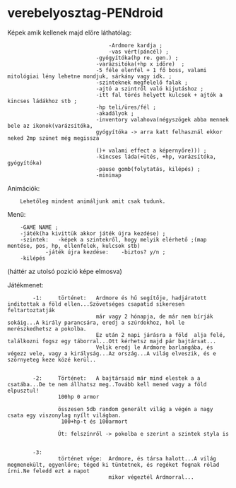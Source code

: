 # verebelyosztag-PENdroid

Képek amik kellenek majd előre láthatólag:	

							        -Ardmore kardja	;			
							        -vas vért(páncél) ;
								-gyógyítóka(hp re. gen.) ;
								-varázsitóka(+hp x időre)  ;
								-5 féle elenfél + 1 fő boss, valami mitológiai lény lehetne mondjuk, sárkány vagy idk. ;
								-szinteknek megfelelő falak ;
								-ajtó a szintről való kijutáshoz ;
								-itt fal törés helyett kulcsok + ajtók a kincses ládákhoz stb ;
								-hp teli/üres/fél ;
								-akadályok ;
								-inventory valahova(négyszögek abba mennek bele az ikonok(varázsítóka,
								gyógyítóka -> arra katt felhasznál ekkor neked 2mp szünet még megissza 
								
								()+ valami effect a képernyőre))) ;
								-kincses láda(+ütés, +hp, varázsítóka, gyógyítóka)
								-pause gomb(folytatás, kilépés) ;
								-minimap
								
Animációk:

		Lehetőleg mindent animáljunk amit csak tudunk.
			
Menű:	
	
		-GAME NAME ;
		-játék(ha kivittük akkor játék újra kezdése) ;
		-szintek:	-képek a szintekről, hogy melyik elérhető ;(map mentése, pos, hp, ellenfelek, kulcsok stb)
				-játék újra kezdése:	-biztos? y/n ;
		-kilépés
(háttér az utolsó pozició képe elmosva)

Játékmenet:	

			-1: 	történet: 	Ardmore és hű segítője, hadjáratott inditottak a föld ellen...Szövetséges csapatid sikeresen feltartoztatják
								már vagy 2 hónapja, de már nem bírják sokáig...A király parancsára, eredj a szúrdokhoz, hol le merészkedhetsz a pokolba.
								Ez után 2 napi járásra a föld  alja felé, találkozni fogsz egy táborral...Ott kérhetsz majd pár bajtársat...
								Velik eredj le Ardmore barlangába, és végezz vele, vagy a királyság...Az ország...A világ elveszik, és e szörnyeteg keze közé kerül..
								
							
			-2: 	Történet:	A bajtársaid már mind elestek a a csatába...De te nem állhatsz meg..Tovább kell mened vagy a föld elpusztul!
					100hp 0 armor
					
					összesen 5db random generált világ a végén a nagy csata egy viszonylag nyílt világban.
					 100+hp-t és 100armort
					
					Út: felszínről -> pokolba e szerint a szintek styla is
							
			
			-3:		
					történet vége:	Ardmore, és társa halott...A világ megmenekült, egyenlőre; téged ki tüntetnek, és regéket fognak rólad írni.Ne feledd ezt a napot
									mikor végeztél Ardmorral...
									
